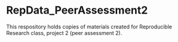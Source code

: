 RepData_PeerAssessment2
=======================  
This respository holds copies of materials created for Reproducible Research class, project 2 (peer assessment 2).  

